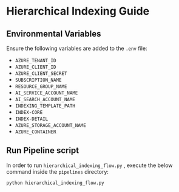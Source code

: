 # Hierarchical Indexing Guide

## Environmental Variables

Ensure the following variables are added to the `.env` file:

* `AZURE_TENANT_ID`
* `AZURE_CLIENT_ID`
* `AZURE_CLIENT_SECRET`
* `SUBSCRIPTION_NAME`
* `RESOURCE_GROUP_NAME`
* `AI_SERVICE_ACCOUNT_NAME`
* `AI_SEARCH_ACCOUNT_NAME`
* `INDEXING_TEMPLATE_PATH`
* `INDEX-CORE`
* `INDEX-DETAIL`
* `AZURE_STORAGE_ACCOUNT_NAME`
* `AZURE_CONTAINER`

## Run Pipeline script

In order to run `hierarchical_indexing_flow.py` , execute the below command inside the `pipelines` directory:

`python hierarchical_indexing_flow.py`
